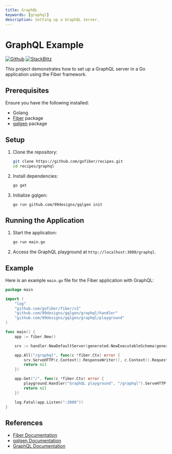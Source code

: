 ```yaml
---
title: GraphQL
keywords: [graphql]
description: Setting up a GraphQL server.
---
```


# GraphQL Example

[![Github](https://img.shields.io/static/v1?label=&message=Github&color=2ea44f&style=for-the-badge&logo=github)](https://github.com/gofiber/recipes/tree/master/graphql) [![StackBlitz](https://img.shields.io/static/v1?label=&message=StackBlitz&color=2ea44f&style=for-the-badge&logo=StackBlitz)](https://stackblitz.com/github/gofiber/recipes/tree/master/graphql)

This project demonstrates how to set up a GraphQL server in a Go application using the Fiber framework.

## Prerequisites

Ensure you have the following installed:

- Golang
- [Fiber](https://github.com/gofiber/fiber) package
- [gqlgen](https://github.com/99designs/gqlgen) package

## Setup

1. Clone the repository:
    ```sh
    git clone https://github.com/gofiber/recipes.git
    cd recipes/graphql
    ```

2. Install dependencies:
    ```sh
    go get
    ```

3. Initialize gqlgen:
    ```sh
    go run github.com/99designs/gqlgen init
    ```

## Running the Application

1. Start the application:
    ```sh
    go run main.go
    ```

2. Access the GraphQL playground at `http://localhost:3000/graphql`.

## Example

Here is an example `main.go` file for the Fiber application with GraphQL:

```go
package main

import (
    "log"
    "github.com/gofiber/fiber/v2"
    "github.com/99designs/gqlgen/graphql/handler"
    "github.com/99designs/gqlgen/graphql/playground"
)

func main() {
    app := fiber.New()

    srv := handler.NewDefaultServer(generated.NewExecutableSchema(generated.Config{Resolvers: &resolver{}}))

    app.All("/graphql", func(c *fiber.Ctx) error {
        srv.ServeHTTP(c.Context().ResponseWriter(), c.Context().Request)
        return nil
    })

    app.Get("/", func(c *fiber.Ctx) error {
        playground.Handler("GraphQL playground", "/graphql").ServeHTTP(c.Context().ResponseWriter(), c.Context().Request)
        return nil
    })

    log.Fatal(app.Listen(":3000"))
}
```

## References

- [Fiber Documentation](https://docs.gofiber.io)
- [gqlgen Documentation](https://gqlgen.com/)
- [GraphQL Documentation](https://graphql.org/)
